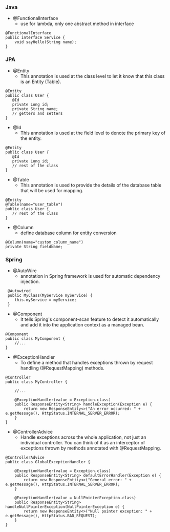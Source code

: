 
### Java
- @FunctionalInterface
  - use for lambda, only one abstract method in interface
```
@FunctionalInterface
public interface Service {
    void sayHello(String name);
}
```

### JPA
- @Entity
    - This annotation is used at the class level to let it know that this class is an Entity (Table).
```aidl
@Entity
public class User {
   @Id
   private Long id;
   private String name;
   // getters and setters
}
```

- @Id
    - This annotation is used at the field level to denote the primary key of the entity.
```aidl
@Entity
public class User {
   @Id
   private Long id;
   // rest of the class
}
```

- @Table
    - This annotation is used to provide the details of the database table that will be used for mapping.
```aidl
@Entity
@Table(name="user_table")
public class User {
   // rest of the class
}
```

- @Column
  - define database column for entity conversion
```aidl
@Column(name="custom_column_name")
private String fieldName;
```


### Spring
- @AutoWire
  - annotation in Spring framework is used for automatic dependency injection.
```aidl
 @Autowired
 public MyClass(MyService myService) {
    this.myService = myService;
 }
```

- @Component
  - It tells Spring's component-scan feature to detect it automatically and add it into the application context as a managed bean.
```aidl
@Component
public class MyComponent {
    //...
}
```

- @ExceptionHandler
  - To define a method that handles exceptions thrown by request handling (@RequestMapping) methods.
```aidl
@Controller
public class MyController {

    //...

    @ExceptionHandler(value = Exception.class)
    public ResponseEntity<String> handleException(Exception e) {
        return new ResponseEntity<>("An error occurred: " + e.getMessage(), HttpStatus.INTERNAL_SERVER_ERROR);
    }
}
```

- @ControllerAdvice
  - Handle exceptions across the whole application, not just an individual controller. You can think of it as an interceptor of exceptions thrown by methods annotated with @RequestMapping.
```aidl
@ControllerAdvice
public class GlobalExceptionHandler {

    @ExceptionHandler(value = Exception.class)
    public ResponseEntity<String> defaultErrorHandler(Exception e) {
        return new ResponseEntity<>("General error: " + e.getMessage(), HttpStatus.INTERNAL_SERVER_ERROR);
    }

    @ExceptionHandler(value = NullPointerException.class)
    public ResponseEntity<String> handleNullPointerException(NullPointerException e) {
        return new ResponseEntity<>("Null pointer exception: " + e.getMessage(), HttpStatus.BAD_REQUEST);
    }
}
```

